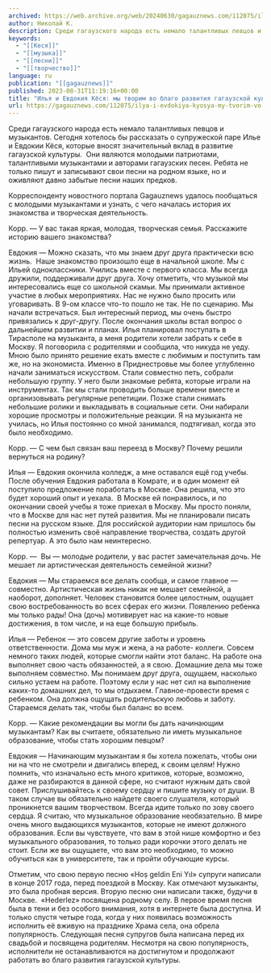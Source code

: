 ```yaml
---
archived: https://web.archive.org/web/20240630/gagauznews.com/112075/ilya-i-evdokiya-kyosya-my-tvorim-vo-blago-razvitiya-gagauzskoj-kultury.html
author: Николай К.
description: Среди гагаузского народа есть немало талантливых певцов и музыкантов. Сегодня хотелось бы рассказать о супружеской паре Илье и Евдокии Кёся, которые вносят значительный вклад в развитие гагаузской культуры.  Они являются молодыми патриотами, талантливыми музыкантами и авторами гагаузских песен. Ребята не только пишут и записывают свои песни на родном языке, но и оживляют давно забытые песни наших предков. Корреспонденту новостного портала Gagauznews удалось пообщаться с молодыми музыкантами и узнать, с чего началась история их знакомства и творческая деятельность. Корр. — У вас такая яркая, молодая, творческая семья. Расскажите историю вашего знакомства? Евдокия — Можно сказать, что мы знаем друг друга практически […]
keywords:
  - "[[Кеся]]"
  - "[[музыка]]"
  - "[[песни]]"
  - "[[творчество]]"
language: ru
publication: "[[gagauznews]]"
published: 2023-08-31T11:19:16+00:00
title: "Илья и Евдокия Кёся: мы творим во благо развития гагаузской культуры"
url: https://gagauznews.com/112075/ilya-i-evdokiya-kyosya-my-tvorim-vo-blago-razvitiya-gagauzskoj-kultury.html
---
```


Среди гагаузского народа есть немало талантливых певцов и музыкантов. Сегодня хотелось бы рассказать о супружеской паре Илье и Евдокии Кёся, которые вносят значительный вклад в развитие гагаузской культуры.  Они являются молодыми патриотами, талантливыми музыкантами и авторами гагаузских песен. Ребята не только пишут и записывают свои песни на родном языке, но и оживляют давно забытые песни наших предков.

Корреспонденту новостного портала Gagauznews удалось пообщаться с молодыми музыкантами и узнать, с чего началась история их знакомства и творческая деятельность.

Корр. — У вас такая яркая, молодая, творческая семья. Расскажите историю вашего знакомства?

Евдокия — Можно сказать, что мы знаем друг друга практически всю жизнь.  Наше знакомство произошло еще в начальной школе. Мы с Ильей одноклассники. Учились вместе с первого класса. Мы всегда дружили, поддерживали друг друга. Хочу отметить, что музыкой мы интересовались еще со школьной скамьи. Мы принимали активное участие в любых мероприятиях. Нас не нужно было просить или уговаривать. В 9-ом классе что-то пошло не так. Не по сценарию. Мы начали встречаться. Был интересный период, мы очень быстро привязались к друг-другу. После окончания школы встал вопрос о дальнейшем развитии и планах. Илья планировал поступать в Тирасполе на музыканта, а меня родители хотели забрать к себе в Москву. Я поговорила с родителями и сообщила, что никуда не уеду. Мною было принято решение ехать вместе с любимым и поступить там же, но на экономиста. Именно в Приднестровье мы более углубленно начали заниматься искусством. Стали совместно петь, собрали небольшую группу. У него были знакомые ребята, которые играли на инструментах. Так мы стали проводить больше времени вместе и организовывать регулярные репетиции. Позже стали снимать небольшие ролики и выкладывать в социальные сети. Они набирали хорошие просмотры и положительные реакции. Я на музыканта не училась, но Илья постоянно со мной занимался, подтягивал, когда это было необходимо.

Корр. — С чем был связан ваш переезд в Москву? Почему решили вернуться на родину?

Илья — Евдокия окончила колледж, а мне оставался ещё год учебы. После обучения Евдокия работала в Комрате, и в один момент ей поступило предложение поработать в Москве. Она решила, что это будет хороший опыт и уехала.  В Москве ей понравилось, и по окончании своей учебы я тоже приехал в Москву. Мы просто поняли, что в Москве для нас нет путей развития. Мы не планировали писать песни на русском языке. Для российской аудитории нам пришлось бы полностью изменить своё направление творчества, создать другой репертуар. А это было нам неинтересно.

Корр. —  Вы — молодые родители, у вас растет замечательная дочь. Не мешает ли артистическая деятельность семейной жизни?

Евдокия — Мы стараемся все делать сообща, и самое главное — совместно. Артистическая жизнь никак не мешает семейной, а наоборот, дополняет. Человек становится более целостным, ощущает свою востребованность во всех сферах его жизни. Появлению ребенка мы только рады! Она (дочь) мотивирует нас на какие-то новые достижения, в том числе, и на еще большую прибыль.

Илья — Ребенок — это совсем другие заботы и уровень ответственности. Дома мы муж и жена, а на работе- коллеги. Совсем немного таких людей, которые смогли найти этот баланс. На работе она выполняет свою часть обязанностей, а я свою. Домашние дела мы тоже выполняем совместно. Мы понимаем друг друга, ощущаем, насколько сильно устаем на работе. Поэтому если у нас нет сил на выполнение каких-то домашних дел, то мы отдыхаем. Главное-провести время с ребенком. Она должна ощущать родительскую любовь и заботу. Стараемся делать так, чтобы был баланс во всем.

Корр. — Какие рекомендации вы могли бы дать начинающим музыкантам? Как вы считаете, обязательно ли иметь музыкальное образование, чтобы стать хорошим певцом?

Евдокия — Начинающим музыкантам я бы хотела пожелать, чтобы они ни на что не смотрели и двигались вперед, к своим целям! Нужно помнить, что изначально есть много критиков, которые, возможно, даже не разбираются в данной сфере, но считают нужным дать свой совет. Прислушивайтесь к своему сердцу и пишите музыку от души. В таком случае вы обязательно найдете своего слушателя, который проникнется вашим творчеством. Всегда идите только по зову своего сердца. Я считаю, что музыкальное образование необязательно. В мире очень много выдающихся музыкантов, которые не имеют должного образования. Если вы чувствуете, что вам в этой нише комфортно и без музыкального образования, то только ради корочки этого делать не стоит. Если же вы ощущаете, что вам это необходимо, то можно обучиться как в университете, так и пройти обучающие курсы.

Отметим, что свою первую песню «Hoṣ geldin Eni Yɩl» супруги написали в конце 2017 года, перед поездкой в Москву. Как отмечают музыканты, это была пробная версия. Вторую песню они написали также, будучи в Москве.  «Hederlez» посвящена родному селу. В первое время песня была в тени и без особого внимания, хотя в интернете была доступна. И только спустя четыре года, когда у них появилась возможность исполнить её вживую на празднике Храма села, она обрела популярность. Следующая песня супругов была написана перед их свадьбой и посвящена родителям. Несмотря на свою популярность, исполнители не останавливаются на достигнутом и продолжают работать во благо развития гагаузской культуры.